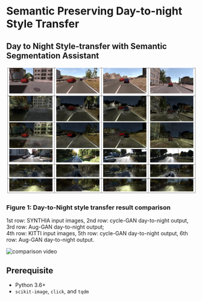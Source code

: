 # Semantic Preserving Day-to-night Style Transfer

## Day to Night Style-transfer with Semantic Segmentation Assistant

![auggan_testing_result](./doc/result.PNG)

### Figure 1: Day-to-Night style transfer result comparison
1st row: SYNTHIA input images, 2nd row: cycle-GAN day-to-night output, 3rd row: Aug-GAN day-to-night output; <br>
4th row: KITTI input images, 5th row: cycle-GAN day-to-night output, 6th row: Aug-GAN day-to-night output.

![comparison video](https://youtu.be/i6FIKnOSZw0)

## Prerequisite

- Python 3.6+
- `scikit-image`, `click`, and `tqdm`

